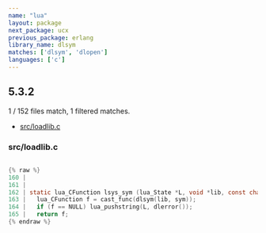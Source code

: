 ```yaml
---
name: "lua"
layout: package
next_package: ucx
previous_package: erlang
library_name: dlsym
matches: ['dlsym', 'dlopen']
languages: ['c']
---
```

## 5.3.2
1 / 152 files match, 1 filtered matches.

 - [src/loadlib.c](#srcloadlibc)

### src/loadlib.c

```c

{% raw %}
160 | 
161 | 
162 | static lua_CFunction lsys_sym (lua_State *L, void *lib, const char *sym) {
163 |   lua_CFunction f = cast_func(dlsym(lib, sym));
164 |   if (f == NULL) lua_pushstring(L, dlerror());
165 |   return f;
{% endraw %}

```
